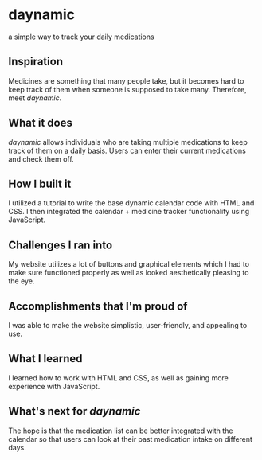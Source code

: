 # daynamic
a simple way to track your daily medications

## Inspiration
Medicines are something that many people take, but it becomes hard to keep track of them when someone is supposed to take many. Therefore, meet _daynamic_.

## What it does
_daynamic_ allows individuals who are taking multiple medications to keep track of them on a daily basis. Users can enter their current medications and check them off.

## How I built it
I utilized a tutorial to write the base dynamic calendar code with HTML and CSS. I then integrated the calendar + medicine tracker functionality using JavaScript.

## Challenges I ran into
My website utilizes a lot of buttons and graphical elements which I had to make sure functioned properly as well as looked aesthetically pleasing to the eye.

## Accomplishments that I'm proud of
I was able to make the website simplistic, user-friendly, and appealing to use.

## What I learned
I learned how to work with HTML and CSS, as well as gaining more experience with JavaScript.

## What's next for _daynamic_
The hope is that the medication list can be better integrated with the calendar so that users can look at their past medication intake on different days.
